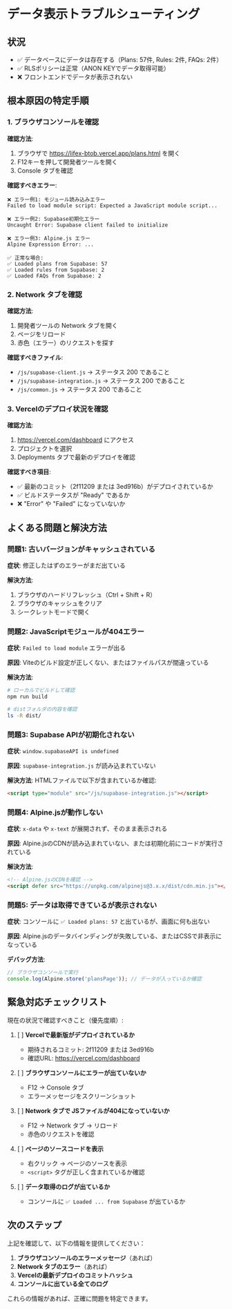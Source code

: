 # データ表示トラブルシューティング

## 状況
- ✅ データベースにデータは存在する（Plans: 57件, Rules: 2件, FAQs: 2件）
- ✅ RLSポリシーは正常（ANON KEYでデータ取得可能）
- ❌ フロントエンドでデータが表示されない

## 根本原因の特定手順

### 1. ブラウザコンソールを確認

**確認方法**:
1. ブラウザで https://lifex-btob.vercel.app/plans.html を開く
2. F12キーを押して開発者ツールを開く
3. Console タブを確認

**確認すべきエラー**:
```
❌ エラー例1: モジュール読み込みエラー
Failed to load module script: Expected a JavaScript module script...

❌ エラー例2: Supabase初期化エラー
Uncaught Error: Supabase client failed to initialize

❌ エラー例3: Alpine.js エラー
Alpine Expression Error: ...

✅ 正常な場合:
✅ Loaded plans from Supabase: 57
✅ Loaded rules from Supabase: 2
✅ Loaded FAQs from Supabase: 2
```

### 2. Network タブを確認

**確認方法**:
1. 開発者ツールの Network タブを開く
2. ページをリロード
3. 赤色（エラー）のリクエストを探す

**確認すべきファイル**:
- `/js/supabase-client.js` → ステータス 200 であること
- `/js/supabase-integration.js` → ステータス 200 であること
- `/js/common.js` → ステータス 200 であること

### 3. Vercelのデプロイ状況を確認

**確認方法**:
1. https://vercel.com/dashboard にアクセス
2. プロジェクトを選択
3. Deployments タブで最新のデプロイを確認

**確認すべき項目**:
- ✅ 最新のコミット（2f11209 または 3ed916b）がデプロイされているか
- ✅ ビルドステータスが "Ready" であるか
- ❌ "Error" や "Failed" になっていないか

## よくある問題と解決方法

### 問題1: 古いバージョンがキャッシュされている

**症状**: 修正したはずのエラーがまだ出ている

**解決方法**:
1. ブラウザのハードリフレッシュ（Ctrl + Shift + R）
2. ブラウザのキャッシュをクリア
3. シークレットモードで開く

### 問題2: JavaScriptモジュールが404エラー

**症状**: `Failed to load module` エラーが出る

**原因**: Viteのビルド設定が正しくない、またはファイルパスが間違っている

**解決方法**:
```bash
# ローカルでビルドして確認
npm run build

# distフォルダの内容を確認
ls -R dist/
```

### 問題3: Supabase APIが初期化されない

**症状**: `window.supabaseAPI is undefined`

**原因**: `supabase-integration.js` が読み込まれていない

**解決方法**:
HTMLファイルで以下が含まれているか確認:
```html
<script type="module" src="/js/supabase-integration.js"></script>
```

### 問題4: Alpine.jsが動作しない

**症状**: `x-data` や `x-text` が展開されず、そのまま表示される

**原因**: Alpine.jsのCDNが読み込まれていない、または初期化前にコードが実行されている

**解決方法**:
```html
<!-- Alpine.jsのCDNを確認 -->
<script defer src="https://unpkg.com/alpinejs@3.x.x/dist/cdn.min.js"></script>
```

### 問題5: データは取得できているが表示されない

**症状**: コンソールに `✅ Loaded plans: 57` と出ているが、画面に何も出ない

**原因**: Alpine.jsのデータバインディングが失敗している、またはCSSで非表示になっている

**デバッグ方法**:
```javascript
// ブラウザコンソールで実行
console.log(Alpine.store('plansPage')); // データが入っているか確認
```

## 緊急対応チェックリスト

現在の状況で確認すべきこと（優先度順）:

1. [ ] **Vercelで最新版がデプロイされているか**
   - 期待されるコミット: 2f11209 または 3ed916b
   - 確認URL: https://vercel.com/dashboard

2. [ ] **ブラウザコンソールにエラーが出ていないか**
   - F12 → Console タブ
   - エラーメッセージをスクリーンショット

3. [ ] **Network タブで JSファイルが404になっていないか**
   - F12 → Network タブ → リロード
   - 赤色のリクエストを確認

4. [ ] **ページのソースコードを表示**
   - 右クリック → ページのソースを表示
   - `<script>` タグが正しく含まれているか確認

5. [ ] **データ取得のログが出ているか**
   - コンソールに `✅ Loaded ... from Supabase` が出ているか

## 次のステップ

上記を確認して、以下の情報を提供してください：

1. **ブラウザコンソールのエラーメッセージ**（あれば）
2. **Network タブのエラー**（あれば）
3. **Vercelの最新デプロイのコミットハッシュ**
4. **コンソールに出ている全てのログ**

これらの情報があれば、正確に問題を特定できます。
